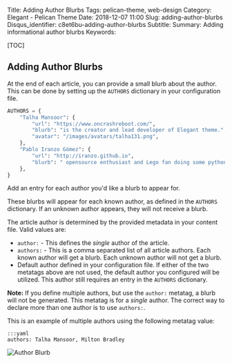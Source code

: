 Title: Adding Author Blurbs
Tags: pelican-theme, web-design
Category: Elegant - Pelican Theme
Date: 2018-12-07 11:00
Slug: adding-author-blurbs
Disqus_identifier: c8et6bu-adding-author-blurbs
Subtitle:
Summary: Adding informational author blurbs
Keywords:

[TOC]

## Adding Author Blurbs

At the end of each article, you can provide a small blurb about the author. This
can be done by setting up the `AUTHORS` dictionary in your configuration file.

```python
AUTHORS = {
    "Talha Mansoor": {
        "url": "https://www.oncrashreboot.com/",
        "blurb": "is the creator and lead developer of Elegant theme.",
        "avatar": "/images/avatars/talha131.png",
    },
    "Pablo Iranzo Gómez": {
        "url": "http://iranzo.github.io",
        "blurb": " opensource enthusiast and Lego fan doing some python simple programs like @redken_bot in telegram, etc",
    },
}
```

Add an entry for each author you'd like a blurb to appear for.

These blurbs will appear for each known author, as defined in the `AUTHORS`
dictionary. If an unknown author appears, they will not receive a blurb.

The article author is determined by the provided metadata in your content
file. Valid values are:

- `author:` - This defines the _single_ author of the article.
- `authors:` - This is a comma separated list of all article authors. Each known author will get a blurb. Each unknown author will not get a blurb.
- Default author defined in your configuration file. If either of the two metatags above are not used, the default author you configured will be utilized. This author still requires an entry in the `AUTHORS` dictionary.

**Note:** If you define multiple authors, but use the `author:` metatag, a blurb
will not be generated. This metatag is for a _single_ author. The correct way to
declare more than one author is to use `authors:`.

This is an example of multiple authors using the following metatag value:

    :::yaml
    authors: Talha Mansoor, Milton Bradley

![Author Blurb]({static}/images/author-blurb.png)
